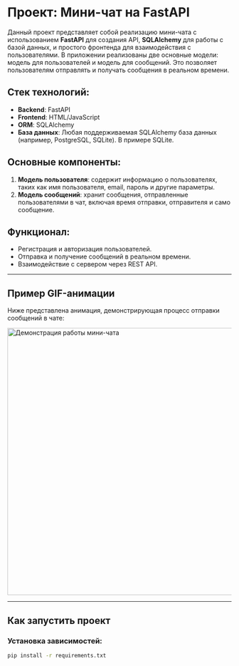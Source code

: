 # Проект: Мини-чат на FastAPI

Данный проект представляет собой реализацию мини-чата с использованием **FastAPI** для создания API, **SQLAlchemy** для работы с базой данных, и простого фронтенда для взаимодействия с пользователями. В приложении реализованы две основные модели: модель для пользователей и модель для сообщений. Это позволяет пользователям отправлять и получать сообщения в реальном времени.

## Стек технологий:
- **Backend**: FastAPI
- **Frontend**: HTML/JavaScript
- **ORM**: SQLAlchemy
- **База данных**: Любая поддерживаемая SQLAlchemy база данных (например, PostgreSQL, SQLite). В примере SQLite.

## Основные компоненты:
1. **Модель пользователя**: содержит информацию о пользователях, таких как имя пользователя, email, пароль и другие параметры.
2. **Модель сообщений**: хранит сообщения, отправленные пользователями в чат, включая время отправки, отправителя и само сообщение.

## Функционал:
- Регистрация и авторизация пользователей.
- Отправка и получение сообщений в реальном времени.
- Взаимодействие с сервером через REST API.

---

## Пример GIF-анимации

Ниже представлена анимация, демонстрирующая процесс отправки сообщений в чате:

<img src="assets/chat_demo.gif" width="600" alt="Демонстрация работы мини-чата" />

---

## Как запустить проект

### Установка зависимостей:

```bash
pip install -r requirements.txt
